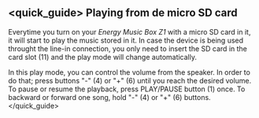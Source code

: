 ## <quick_guide> Playing from de micro SD card
Everytime you turn on your *Energy Music Box Z1* with a micro SD card in it, it will start to play the music stored in it. In case the device is being used throught the line-in connection, you only need to insert the SD card in the card slot (11) and the play mode will change automatically.

In this play mode, you can control the volume from the speaker. In order to do that; press buttons "-" (4) or "+" (6) until you reach the desired volume. To pause or resume the playback, press PLAY/PAUSE button (1) once. To backward or forward one song, hold "-" (4) or "+" (6) buttons.
</quick_guide>
